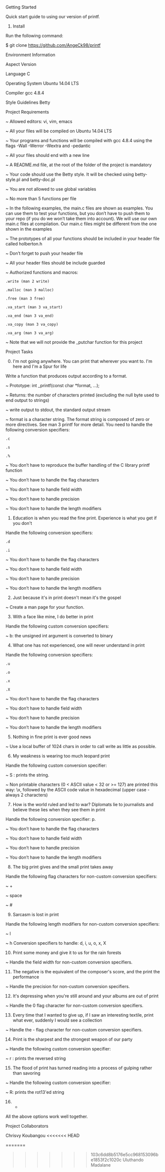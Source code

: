 Getting Started

Quick start guide to using our version of printf.

1. Install

Run the following command:


$ git clone https://github.com/AngeCk98/printf


Environment Information

Aspect			Version

Language		C

Operating System	Ubuntu 14.04 LTS

Compiler		gcc 4.8.4

Style Guidelines	Betty


Project Requirements

~ Allowed editors: vi, vim, emacs

~ All your files will be compiled on Ubuntu 14.04 LTS

~ Your programs and functions will be compiled with gcc 4.8.4 using the flags -Wall -Werror -Wextra and -pedantic

~ All your files should end with a new line

~ A README.md file, at the root of the folder of the project is mandatory

~ Your code should use the Betty style. It will be checked using betty-style.pl and betty-doc.pl

~ You are not allowed to use global variables

~ No more than 5 functions per file

~ In the following examples, the main.c files are shown as examples. You can use them to test your functions, but you don’t have to push them to your repo (if you do we won’t take them into account). We will use our own main.c files at compilation. Our main.c files might be different from the one shown in the examples

~ The prototypes of all your functions should be included in your header file called holberton.h

~ Don’t forget to push your header file

~ All your header files should be include guarded

~ Authorized functions and macros:

	.write (man 2 write)

	.malloc (man 3 malloc)

	.free (man 3 free)

	.va_start (man 3 va_start)

	.va_end (man 3 va_end)

	.va_copy (man 3 va_copy)

	.va_arg (man 3 va_arg)

~ Note that we will not provide the _putchar function for this project


Project Tasks

0. I'm not going anywhere. You can print that wherever you want to. I'm here and I'm a Spur for life

Write a function that produces output according to a format.


~ Prototype: int _printf(const char *format, ...);

~ Returns: the number of characters printed (excluding the null byte used to end output to strings)

~ write output to stdout, the standard output stream

~ format is a character string. The format string is composed of zero or more directives. See man 3 printf for more detail. You need to handle the following conversion specifiers:

	.c

	.s

	.%

~ You don’t have to reproduce the buffer handling of the C library printf function

~ You don’t have to handle the flag characters

~ You don’t have to handle field width

~ You don’t have to handle precision

~ You don’t have to handle the length modifiers


1. Education is when you read the fine print. Experience is what you get if you don't

Handle the following conversion specifiers:


	.d

	.i

~ You don’t have to handle the flag characters

~ You don’t have to handle field width

~ You don’t have to handle precision

~ You don’t have to handle the length modifiers


2. Just because it's in print doesn't mean it's the gospel

~ Create a man page for your function.



3. With a face like mine, I do better in print

Handle the following custom conversion specifiers:


~ b: the unsigned int argument is converted to binary


4. What one has not experienced, one will never understand in print

Handle the following conversion specifiers:

	.u

	.o

	.x

	.X

~ You don’t have to handle the flag characters

~ You don’t have to handle field width

~ You don’t have to handle precision

~ You don’t have to handle the length modifiers


5. Nothing in fine print is ever good news

~ Use a local buffer of 1024 chars in order to call write as little as possible.


6. My weakness is wearing too much leopard print

Handle the following custom conversion specifier:


~ S : prints the string.

~ Non printable characters (0 < ASCII value < 32 or >= 127) are printed this way: \x, followed by the ASCII code value in hexadecimal (upper case - always 2 characters)


7. How is the world ruled and led to war? Diplomats lie to journalists and believe these lies when they see them in print

Handle the following conversion specifier: p.


~ You don’t have to handle the flag characters

~ You don’t have to handle field width

~ You don’t have to handle precision

~ You don’t have to handle the length modifiers


8. The big print gives and the small print takes away

Handle the following flag characters for non-custom conversion specifiers:


~ +

~ space

~ #



9. Sarcasm is lost in print

Handle the following length modifiers for non-custom conversion specifiers:


~ l

~ h Conversion specifiers to handle: d, i, u, o, x, X



10. Print some money and give it to us for the rain forests

~ Handle the field width for non-custom conversion specifiers.



11. The negative is the equivalent of the composer's score, and the print the performance

~ Handle the precision for non-custom conversion specifiers.


12. It's depressing when you're still around and your albums are out of print

~ Handle the 0 flag character for non-custom conversion specifiers.



13. Every time that I wanted to give up, if I saw an interesting textile, print what ever, suddenly I would see a collection

~ Handle the - flag character for non-custom conversion specifiers.



14. Print is the sharpest and the strongest weapon of our party

~ Handle the following custom conversion specifier:


~ r : prints the reversed string



15. The flood of print has turned reading into a process of gulping rather than savoring

~ Handle the following custom conversion specifier:


~ R: prints the rot13'ed string



16. *

All the above options work well together.


Project Collaborators

Chrisvy Koubangou
<<<<<<< HEAD

=======
<br/>
>>>>>>> 103c6dd8b5176e5cc968153096be1853f2c1020c
Uluthando Madalane

